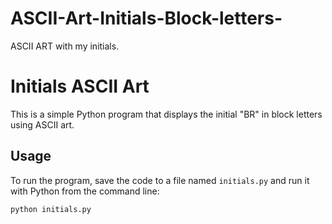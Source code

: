 # ASCII-Art-Initials-Block-letters-
ASCII ART with my initials.
# Initials ASCII Art

This is a simple Python program that displays the initial "BR" in block letters using ASCII art.

## Usage

To run the program, save the code to a file named `initials.py` and run it with Python from the command line:

```sh
python initials.py
